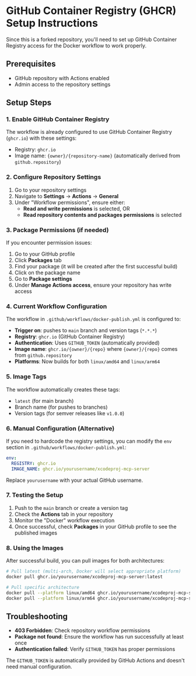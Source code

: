 # GitHub Container Registry (GHCR) Setup Instructions

Since this is a forked repository, you'll need to set up GitHub Container Registry access for the Docker workflow to work properly.

## Prerequisites

- GitHub repository with Actions enabled
- Admin access to the repository settings

## Setup Steps

### 1. Enable GitHub Container Registry

The workflow is already configured to use GitHub Container Registry (`ghcr.io`) with these settings:
- Registry: `ghcr.io`
- Image name: `{owner}/{repository-name}` (automatically derived from `github.repository`)

### 2. Configure Repository Settings

1. Go to your repository settings
2. Navigate to **Settings** → **Actions** → **General**
3. Under "Workflow permissions", ensure either:
   - **Read and write permissions** is selected, OR
   - **Read repository contents and packages permissions** is selected

### 3. Package Permissions (if needed)

If you encounter permission issues:

1. Go to your GitHub profile
2. Click **Packages** tab
3. Find your package (it will be created after the first successful build)
4. Click on the package name
5. Go to **Package settings**
6. Under **Manage Actions access**, ensure your repository has write access

### 4. Current Workflow Configuration

The workflow in `.github/workflows/docker-publish.yml` is configured to:

- **Trigger on**: pushes to `main` branch and version tags (`*.*.*`)
- **Registry**: `ghcr.io` (GitHub Container Registry)  
- **Authentication**: Uses `GITHUB_TOKEN` (automatically provided)
- **Image name**: `ghcr.io/{owner}/{repo}` where `{owner}/{repo}` comes from `github.repository`
- **Platforms**: Now builds for both `linux/amd64` and `linux/arm64`

### 5. Image Tags

The workflow automatically creates these tags:
- `latest` (for main branch)
- Branch name (for pushes to branches)
- Version tags (for semver releases like `v1.0.0`)

### 6. Manual Configuration (Alternative)

If you need to hardcode the registry settings, you can modify the `env` section in `.github/workflows/docker-publish.yml`:

```yaml
env:
  REGISTRY: ghcr.io
  IMAGE_NAME: ghcr.io/yourusername/xcodeproj-mcp-server
```

Replace `yourusername` with your actual GitHub username.

### 7. Testing the Setup

1. Push to the `main` branch or create a version tag
2. Check the **Actions** tab in your repository
3. Monitor the "Docker" workflow execution
4. Once successful, check **Packages** in your GitHub profile to see the published images

### 8. Using the Images

After successful build, you can pull images for both architectures:

```bash
# Pull latest (multi-arch, Docker will select appropriate platform)
docker pull ghcr.io/yourusername/xcodeproj-mcp-server:latest

# Pull specific architecture
docker pull --platform linux/amd64 ghcr.io/yourusername/xcodeproj-mcp-server:latest
docker pull --platform linux/arm64 ghcr.io/yourusername/xcodeproj-mcp-server:latest
```

## Troubleshooting

- **403 Forbidden**: Check repository workflow permissions
- **Package not found**: Ensure the workflow has run successfully at least once
- **Authentication failed**: Verify `GITHUB_TOKEN` has proper permissions

The `GITHUB_TOKEN` is automatically provided by GitHub Actions and doesn't need manual configuration.